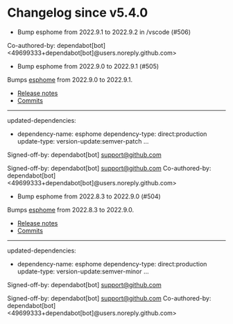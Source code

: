 # Changelog since v5.4.0
- Bump esphome from 2022.9.1 to 2022.9.2 in /vscode (#506)

Co-authored-by: dependabot[bot] <49699333+dependabot[bot]@users.noreply.github.com> 
- Bump esphome from 2022.9.0 to 2022.9.1 (#505)

Bumps [esphome](https://github.com/esphome/esphome) from 2022.9.0 to 2022.9.1.
- [Release notes](https://github.com/esphome/esphome/releases)
- [Commits](https://github.com/esphome/esphome/compare/2022.9.0...2022.9.1)

---
updated-dependencies:
- dependency-name: esphome
  dependency-type: direct:production
  update-type: version-update:semver-patch
...

Signed-off-by: dependabot[bot] <support@github.com>

Signed-off-by: dependabot[bot] <support@github.com>
Co-authored-by: dependabot[bot] <49699333+dependabot[bot]@users.noreply.github.com> 
- Bump esphome from 2022.8.3 to 2022.9.0 (#504)

Bumps [esphome](https://github.com/esphome/esphome) from 2022.8.3 to 2022.9.0.
- [Release notes](https://github.com/esphome/esphome/releases)
- [Commits](https://github.com/esphome/esphome/compare/2022.8.3...2022.9.0)

---
updated-dependencies:
- dependency-name: esphome
  dependency-type: direct:production
  update-type: version-update:semver-minor
...

Signed-off-by: dependabot[bot] <support@github.com>

Signed-off-by: dependabot[bot] <support@github.com>
Co-authored-by: dependabot[bot] <49699333+dependabot[bot]@users.noreply.github.com> 
